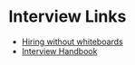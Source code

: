 # Interview Links

- [Hiring without whiteboards](https://github.com/poteto/hiring-without-whiteboards)
- [Interview Handbook](https://github.com/yangshun/front-end-interview-handbook)